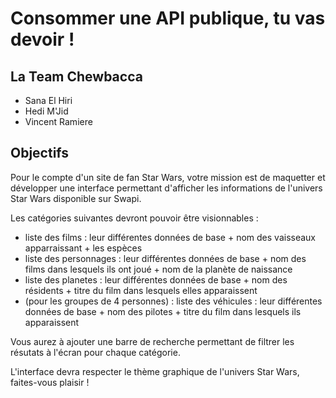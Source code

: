 # Consommer une API publique, tu vas devoir !


## La Team Chewbacca

 - Sana El Hiri
 - Hedi M'Jid
 - Vincent Ramiere

## Objectifs

Pour le compte d'un site de fan Star Wars, votre mission est de maquetter et développer une interface permettant d'afficher les informations de l'univers Star Wars disponible sur Swapi.

Les catégories suivantes devront pouvoir être visionnables :

-   liste des films : leur différentes données de base + nom des vaisseaux apparraissant + les espèces
-   liste des personnages : leur différentes données de base + nom des films dans lesquels ils ont joué + nom de la planète de naissance
-   liste des planetes : leur différentes données de base + nom des résidents + titre du film dans lesquels elles apparaissent
-   (pour les groupes de 4 personnes) : liste des véhicules : leur différentes données de base + nom des pilotes + titre du film dans lesquels ils apparaissent

Vous aurez à ajouter une barre de recherche permettant de filtrer les résutats à l'écran pour chaque catégorie.

L'interface devra respecter le thème graphique de l'univers Star Wars, faites-vous plaisir !

